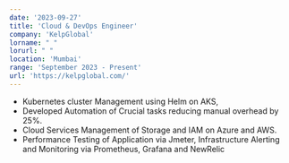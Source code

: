 ```yaml
---
date: '2023-09-27'
title: 'Cloud & DevOps Engineer'
company: 'KelpGlobal'
lorname: " "
lorurl: " "
location: 'Mumbai'
range: 'September 2023 - Present'
url: 'https://kelpglobal.com/'
---
```


- Kubernetes cluster Management using Helm on AKS,
- Developed Automation of Crucial tasks reducing manual overhead by 25%.
- Cloud Services Management of Storage and IAM on Azure and AWS.
- Performance Testing of Application via Jmeter, Infrastructure Alerting and Monitoring via Prometheus, Grafana and NewRelic
